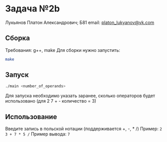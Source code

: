 # Задача №2b

Лукьянов Платон Александрович; Б81
email: platon_lukyanov@vk.com

## Сборка
Требования: g++, make
Для сборки нужно запустить:
```bash
make
```

## Запуск
```bash
./main <number_of_operands>
```

Для запуска необходимо указать заранее, сколько операторов будет использовано (для 2 7 + - количество = 3)

## Использование
Введите запись в польской нотации (поддерживается +, -, * /)
Пример: `2 3 + 7 * 5 /`
Пример вывода: `7`